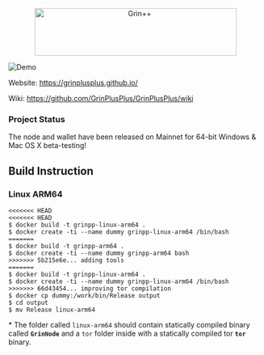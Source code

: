 <p align="center">
  <img width="400" height="94" src="https://user-images.githubusercontent.com/8020386/93075419-593ff300-f6b8-11ea-94c2-2b532d2cedbd.png" alt="Grin++">
</p>

![Demo](https://user-images.githubusercontent.com/8020386/92248412-39137580-eefb-11ea-836c-1b4dfcc5a1c1.png)

Website: https://grinplusplus.github.io/

Wiki: https://github.com/GrinPlusPlus/GrinPlusPlus/wiki

### Project Status
The node and wallet have been released on Mainnet for 64-bit Windows & Mac OS X beta-testing!

## Build Instruction

### Linux ARM64

```
<<<<<<< HEAD
<<<<<<< HEAD
$ docker build -t grinpp-linux-arm64 .
$ docker create -ti --name dummy grinpp-linux-arm64 /bin/bash
=======
$ docker build -t grinpp-arm64 .
$ docker create -ti --name dummy grinpp-arm64 bash
>>>>>>> 5b215e6e... adding tools
=======
$ docker build -t grinpp-linux-arm64 .
$ docker create -ti --name dummy grinpp-linux-arm64 /bin/bash
>>>>>>> 66d43454... improving tor compilation
$ docker cp dummy:/work/bin/Release output
$ cd output
$ mv Release linux-arm64
```

\* The folder called `linux-arm64` should contain statically compiled binary called **`GrinNode`** and a `tor` folder inside with a statically compiled tor **`tor`** binary.